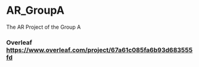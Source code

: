 # AR_GroupA
The AR Project of the Group A


### Overleaf https://www.overleaf.com/project/67a61c085fa6b93d683555fd
